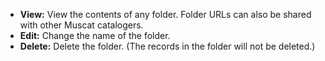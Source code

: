 * **View:** View the contents of any folder. Folder URLs can also be shared with other Muscat catalogers.
* **Edit:** Change the name of the folder.
* **Delete:** Delete the folder. (The records in the folder will not be deleted.)
